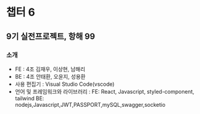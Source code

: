 # 챕터 6

## 9기 실전프로젝트, 항해 99

### 소개

- FE : 4조 김재우, 이상현, 남해리
- BE : 4조 안태환, 오윤지, 성용환
- 사용 편집기 : Visual Studio Code(vscode)
- 언어 및 프레임워크와 라이브러리 : 
FE: React, Javascript, styled-component, tailwind
BE: nodejs,Javascript,JWT,PASSPORT,mySQL,swagger,socketio

